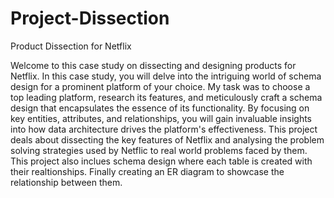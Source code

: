 # Project-Dissection

Product Dissection for Netflix

Welcome to this case study on dissecting and designing products for Netflix. In this case study, you will delve into the intriguing world of schema design for a prominent platform of your choice.
My task was to choose a top leading platform, research its features, and meticulously craft a schema design that encapsulates the essence of its functionality. By focusing on key entities, attributes, and relationships, you will gain invaluable insights into how data architecture drives the platform's effectiveness.
This project deals about dissecting the key features of Netflix and analysing the problem solving strategies used by Netflic to real world problems faced by them.
This project also inclues schema design where each table is created with their realtionships.
Finally creating an ER diagram to showcase the relationship between them.
